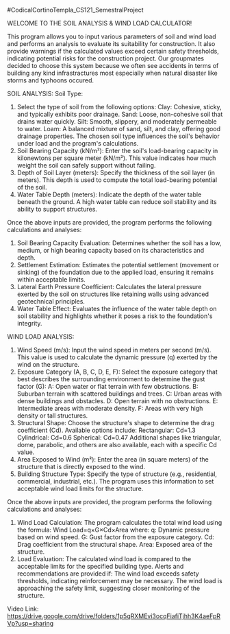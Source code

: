 #CodicalCortinoTempla_CS121_SemestralProject

WELCOME TO THE SOIL ANALYSIS & WIND LOAD CALCULATOR!

  This program allows you to input various parameters of soil and wind load and performs an analysis to evaluate its suitability for construction.
  It also provide warnings if the calculated values exceed certain safety thresholds, indicating potential risks for the construction project. 
  Our groupmates decided to choose this system because we often see accidents in terms of building any kind infrastractures most especially when natural disaster like storms and typhoons occured.


SOIL ANALYSIS:
Soil Type:
1. Select the type of soil from the following options:
  Clay: Cohesive, sticky, and typically exhibits poor drainage.
  Sand: Loose, non-cohesive soil that drains water quickly.
  Silt: Smooth, slippery, and moderately permeable to water.
  Loam: A balanced mixture of sand, silt, and clay, offering good drainage properties.
The chosen soil type influences the soil's behavior under load and the program's calculations.
2. Soil Bearing Capacity (kN/m²):
Enter the soil's load-bearing capacity in kilonewtons per square meter (kN/m²). This value indicates how much weight the soil can safely support without failing.
3. Depth of Soil Layer (meters):
Specify the thickness of the soil layer (in meters). This depth is used to compute the total load-bearing potential of the soil.
4. Water Table Depth (meters):
Indicate the depth of the water table beneath the ground. A high water table can reduce soil stability and its ability to support structures.

Once the above inputs are provided, the program performs the following calculations and analyses:
1. Soil Bearing Capacity Evaluation:
Determines whether the soil has a low, medium, or high bearing capacity based on its characteristics and depth.
2. Settlement Estimation:
Estimates the potential settlement (movement or sinking) of the foundation due to the applied load, ensuring it remains within acceptable limits.
3. Lateral Earth Pressure Coefficient:
Calculates the lateral pressure exerted by the soil on structures like retaining walls using advanced geotechnical principles.
4. Water Table Effect:
Evaluates the influence of the water table depth on soil stability and highlights whether it poses a risk to the foundation's integrity.


WIND LOAD ANALYSIS:
1. Wind Speed (m/s):
Input the wind speed in meters per second (m/s).
This value is used to calculate the dynamic pressure (q) exerted by the wind on the structure.
2. Exposure Category (A, B, C, D, E, F):
Select the exposure category that best describes the surrounding environment to determine the gust factor (G):
  A: Open water or flat terrain with few obstructions.
  B: Suburban terrain with scattered buildings and trees.
  C: Urban areas with dense buildings and obstacles.
  D: Open terrain with no obstructions.
  E: Intermediate areas with moderate density.
  F: Areas with very high density or tall structures.
3. Structural Shape:
Choose the structure's shape to determine the drag coefficient (Cd).
Available options include:
  Rectangular: 
  Cd=1.3
  Cylindrical: 
  Cd=0.6
  Spherical: 
  Cd=0.47
Additional shapes like triangular, dome, parabolic, and others are also available, each with a specific Cd value.
4. Area Exposed to Wind (m²):
Enter the area (in square meters) of the structure that is directly exposed to the wind.
5. Building Structure Type:
Specify the type of structure (e.g., residential, commercial, industrial, etc.).
The program uses this information to set acceptable wind load limits for the structure.

Once the above inputs are provided, the program performs the following calculations and analyses:
1. Wind Load Calculation:
The program calculates the total wind load using the formula:
Wind Load=q×G×Cd×Area
where:
q: Dynamic pressure based on wind speed.
G: Gust factor from the exposure category.
Cd: Drag coefficient from the structural shape.
Area: Exposed area of the structure.
2. Load Evaluation:
The calculated wind load is compared to the acceptable limits for the specified building type.
Alerts and recommendations are provided if:
The wind load exceeds safety thresholds, indicating reinforcement may be necessary.
The wind load is approaching the safety limit, suggesting closer monitoring of the structure.

Video Link:
https://drive.google.com/drive/folders/1p5qRXMEvi3ocqFiafiTjhh3K4aeFpRVp?usp=sharing
